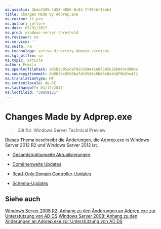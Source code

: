 ```yaml
---
ms.assetid: 3bde2505-4d52-4886-8c84-7f494bf43eb1
title: Changes Made by Adprep.exe
ms.custom: it-pro
ms.author: joflore
ms.date: 05/31/2017
ms.prod: windows-server-threshold
ms.reviewer: na
ms.service: ''
ms.suite: na
ms.technology: active-directory-domain-services
ms.tgt_pltfrm: na
ms.topic: article
author: Femila
ms.openlocfilehash: 885ba305adaf025d89e41607305629b043ed090e
ms.sourcegitcommit: 0d0b32c8986ba7db9536e0b8648d4ddf9b03e452
ms.translationtype: MT
ms.contentlocale: de-DE
ms.lasthandoff: 04/17/2019
ms.locfileid: "59859121"
---
```

# <a name="changes-made-by-adprepexe"></a>Changes Made by Adprep.exe

>Gilt für: Windows Server Technical Preview

Dieses Thema beschreibt die Änderungen, die Adprep.exe in Windows Server 2012 R2 und Windows Server 2012 ist.  
  
-   [Gesamtstrukturweite Aktualisierungen](../../../ad-ds/deploy/RODC/Forest-Wide-Updates.md)  
  
-   [Domänenweite Updates](../../../ad-ds/deploy/Domain-Wide-Updates.md)  
  
-   [Read-Only Domain Controller-Updates](../../../ad-ds/deploy/RODC/Read-Only-Domain-Controller-Updates.md)  
  
-   [Schema-Updates](../../../ad-ds/deploy/Schema-Updates.md)  
  
## <a name="see-also"></a>Siehe auch  
[Windows Server 2008 R2: Anhang zu den Änderungen an Adprep.exe zur Unterstützung von AD DS](https://technet.microsoft.com/library/dd378876(v=ws.10).aspx)  
[Windows Server 2008: Anhang zu den Änderungen an Adprep.exe zur Unterstützung von AD DS](https://technet.microsoft.com/library/cc770703(v=ws.10).aspx)  
  


